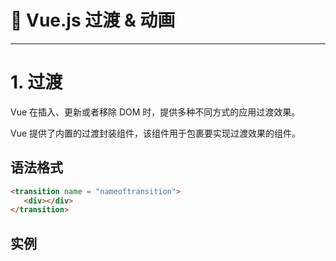# 🍊 Vue.js 过渡 & 动画

---

# 1. 过渡

Vue 在插入、更新或者移除 DOM 时，提供多种不同方式的应用过渡效果。

Vue 提供了内置的过渡封装组件，该组件用于包裹要实现过渡效果的组件。

## 语法格式

```html
<transition name = "nameoftransition">
   <div></div>
</transition>
```

## 实例

